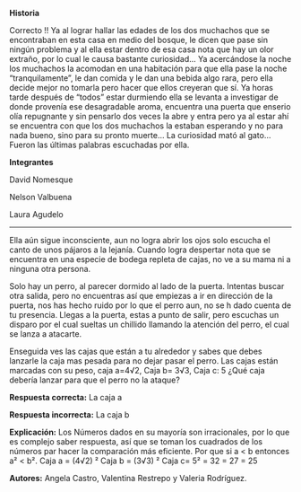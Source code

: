 **Historia**

Correcto !! Ya al lograr hallar las edades de los dos muchachos que se encontraban en esta casa en medio del bosque, le dicen que pase sin ningún problema y al ella estar dentro de esa casa nota que hay un olor extraño, por lo cual le causa bastante curiosidad… Ya acercándose la noche los muchachos la acomodan en una habitación para que ella pase la noche “tranquilamente”, le dan comida y le dan una bebida algo rara, pero ella decide mejor no tomarla pero hacer que ellos creyeran que sí. Ya horas tarde después de “todos” estar durmiendo ella se levanta a investigar de donde provenía ese desagradable aroma, encuentra una puerta que enserio olía repugnante y sin pensarlo dos veces la abre y entra pero ya al estar ahí se encuentra con que los dos muchachos la estaban esperando y no para nada bueno, sino para su pronto muerte… La curiosidad mató al gato… Fueron las últimas palabras escuchadas por ella.

**Integrantes**

David Nomesque

Nelson Valbuena

Laura Agudelo

***********************************************************************************************************

Ella aún sigue inconsciente, aun no logra abrir los ojos solo escucha el canto de unos pájaros a la lejanía.  Cuando logra despertar nota que se encuentra en una especie de bodega repleta de cajas, no ve a su mama ni a ninguna otra persona. 

Solo hay un perro, al parecer dormido al lado de la puerta. Intentas buscar otra salida, pero no encuentras así que empiezas a ir en dirección de la puerta, nos has hecho ruido por lo que el perro aun, no se h dado cuenta de tu presencia. Llegas a la puerta, estas a punto de salir, pero escuchas un disparo por el cual sueltas un chillido llamando la atención del perro, el cual se lanza a atacarte. 

Enseguida ves las cajas que están a tu alrededor y sabes que debes lanzarle la caja mas pesada para no dejar pasar el perro. Las cajas están marcadas con su peso, caja a=4√2, Caja b= 3√3, Caja c: 5 ¿Qué caja debería lanzar para que el perro no la ataque?

**Respuesta correcta:** La caja a

**Respuesta incorrecta:**  La caja b

**Explicación:**  Los Números dados en su mayoría son irracionales, por lo que es complejo saber respuesta, así que se toman los cuadrados de los números par hacer la comparación más eficiente. Por que si a < b entonces a² < b².
Caja a = (4√2) ²                      Caja b = (3√3) ²                                     Caja c= 5²
       = 32                                  = 27                                                = 25
            
**Autores:** Angela Castro, Valentina Restrepo y Valeria Rodríguez.
